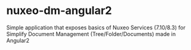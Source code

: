 # nuxeo-dm-angular2
Simple application that exposes basics of Nuxeo Services (7.10/8.3) for Simplify Document Management (Tree/Folder/Documents) made in Angular2
